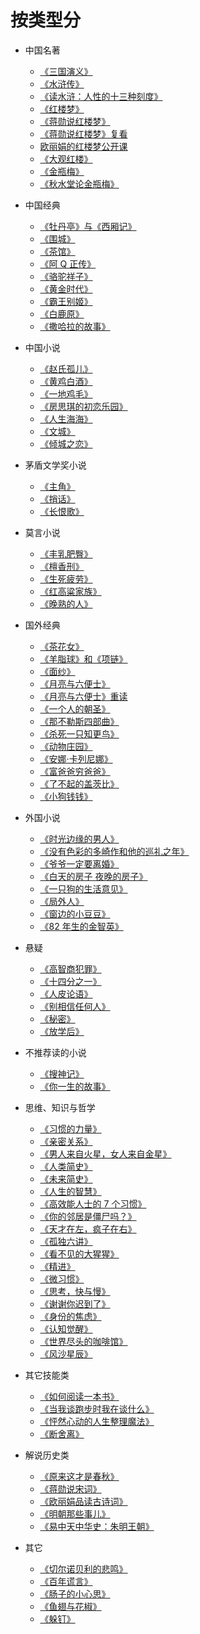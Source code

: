 # 按类型分

- 中国名著

  - [《三国演义》](/read/《三国演义》.md)
  - [《水浒传》](/read/《水浒传》.md)
  - [《读水浒：人性的十三种刻度》](/read/《读水浒：人性的十三种刻度》)
  - [《红楼梦》](/read/《红楼梦》.md)
  - [《蒋勋说红楼梦》](/read/《蒋勋说红楼梦》.md)
  - [《蒋勋说红楼梦》复看](/read/《蒋勋说红楼梦》复看.md)
  - [欧丽娟的红楼梦公开课](/read/欧丽娟的红楼梦公开课.md)
  - [《大观红楼》](/read/《大观红楼》.md)
  - [《金瓶梅》](/read/《金瓶梅》.md)
  - [《秋水堂论金瓶梅》](/read/《秋水堂论金瓶梅》.md)

- 中国经典

  - [《牡丹亭》与《西厢记》](/read/《牡丹亭》与《西厢记》.md)
  - [《围城》](/read/《围城》.md)
  - [《茶馆》](/read/《茶馆》.md)
  - [《阿 Q 正传》](/read/《阿Q正传》.md)
  - [《骆驼祥子》](/read/《骆驼祥子》.md)
  - [《黄金时代》](/read/《黄金时代》.md)
  - [《霸王别姬》](/read/《霸王别姬》.md)
  - [《白鹿原》](/read/《白鹿原》.md)
  - [《撒哈拉的故事》](/read/《撒哈拉的故事》.md)

- 中国小说

  - [《赵氏孤儿》](/read/《赵氏孤儿》.md)
  - [《黄鸡白酒》](/read/《黄鸡白酒》.md)
  - [《一地鸡毛》](/read/《一地鸡毛》.md)
  - [《房思琪的初恋乐园》](/read/《房思琪的初恋乐园》.md)
  - [《人生海海》](/read/《人生海海》.md)
  - [《文城》](/docs/read/《文城》.md)
  - [《倾城之恋》](/docs/read/《倾城之恋》.md)

- 茅盾文学奖小说

  - [《主角》](/read/《主角》.md)
  - [《捎话》](/read/《捎话》.md)
  - [《长恨歌》](/read/《长恨歌》.md)

- 莫言小说

  - [《丰乳肥臀》](/read/《丰乳肥臀》.md)
  - [《檀香刑》](/read/《檀香刑》.md)
  - [《生死疲劳》](/read/《生死疲劳》.md)
  - [《红高粱家族》](/read/《红高粱家族》.md)
  - [《晚熟的人》](/read/《晚熟的人》.md)

- 国外经典

  - [《茶花女》](/read/《茶花女》.md)
  - [《羊脂球》和《项链》](/read/《羊脂球》和《项链》.md)
  - [《面纱》](/read/《面纱》.md)
  - [《月亮与六便士》](/read/《月亮与六便士》.md)
  - [《月亮与六便士》重读](/read/《月亮与六便士》重读.md)
  - [《一个人的朝圣》](/read/《一个人的朝圣》.md)
  - [《那不勒斯四部曲》](/read/《那不勒斯四部曲》.md)
  - [《杀死一只知更鸟》](/read/《杀死一只知更鸟》.md)
  - [《动物庄园》](/read/《动物庄园》.md)
  - [《安娜·卡列尼娜》](/read/《安娜·卡列尼娜》.md)
  - [《富爸爸穷爸爸》](/read/《富爸爸穷爸爸》.md)
  - [《了不起的盖茨比》](/read/《了不起的盖茨比》.md)
  - [《小狗钱钱》](/read/《小狗钱钱》.md)

- 外国小说

  - [《时光边缘的男人》](/read/《时光边缘的男人》.md)
  - [《没有色彩的多崎作和他的巡礼之年》](/read/《没有色彩的多崎作和他的巡礼之年》.md)
  - [《爷爷一定要离婚》](/read/《爷爷一定要离婚》.md)
  - [《白天的房子 夜晚的房子》](/read/《白天的房子夜晚的房子》.md)
  - [《一只狗的生活意见》](/read/《一只狗的生活意见》.md)
  - [《局外人》](/read/《局外人》.md)
  - [《窗边的小豆豆》](/read/《窗边的小豆豆》.md)
  - [《82 年生的金智英》](/read/《82年生的金智英》.md)

- 悬疑

  - [《高智商犯罪》](/read/《高智商犯罪》.md)
  - [《十四分之一》](/read/《十四分之一》.md)
  - [《人皮论语》](/read/《人皮论语》.md)
  - [《别相信任何人》](/read/《别相信任何人》.md)
  - [《秘密》](/read/《秘密》.md)
  - [《放学后》](/read/《放学后》.md)

- 不推荐读的小说

  - [《搜神记》](/read/《搜神记》.md)
  - [《你一生的故事》](/read/《你一生的故事》.md)

- 思维、知识与哲学

  - [《习惯的力量》](/read/《习惯的力量》.md)
  - [《亲密关系》](/read/《亲密关系》.md)
  - [《男人来自火星，女人来自金星》](/read/《男人来自火星，女人来自金星》.md)
  - [《人类简史》](/read/《人类简史》.md)
  - [《未来简史》](/read/《未来简史》.md)
  - [《人生的智慧》](/read/《人生的智慧》.md)
  - [《高效能人士的 7 个习惯》](/read/《高效能人士的7个习惯》.md)
  - [《你的邻居是僵尸吗？》](/read/《你的邻居是僵尸吗？》.md)
  - [《天才在左，疯子在右》](/read/《天才在左，疯子在右》.md)
  - [《孤独六讲》](/read/《孤独六讲》.md)
  - [《看不见的大猩猩》](/read/《看不见的大猩猩》.md)
  - [《精进》](/read/《精进》笔记.md)
  - [《微习惯》](/read/《微习惯》.md)
  - [《思考，快与慢》](/read/《思考，快与慢》.md)
  - [《谢谢你迟到了》](/read/《谢谢你迟到了》.md)
  - [《身份的焦虑》](/read/《身份的焦虑》.md)
  - [《认知觉醒》](/read/《认知觉醒》.md)
  - [《世界尽头的咖啡馆》](/read/《世界尽头的咖啡馆》.md)
  - [《风沙星辰》](/read/《风沙星辰》.md)

- 其它技能类

  - [《如何阅读一本书》](/read/《如何阅读一本书》.md)
  - [《当我谈跑步时我在谈什么》](/read/《当我谈跑步时我在谈什么》.md)
  - [《怦然心动的人生整理魔法》](/read/《怦然心动的人生整理魔法》.md)
  - [《断舍离》](/read/《断舍离》.md)

- 解说历史类

  - [《原来这才是春秋》](/read/《原来这才是春秋》.md)
  - [《蒋勋说宋词》](/read/《蒋勋说宋词》.md)
  - [《欧丽娟品读古诗词》](/read/《欧丽娟品读古诗词》.md)
  - [《明朝那些事儿》](/read/《明朝那些事儿》.md)
  - [《易中天中华史：朱明王朝》](/docs/read/《易中天中华史：朱明王朝》.md)

- 其它
  - [《切尔诺贝利的悲鸣》](/read/《切尔诺贝利的悲鸣》.md)
  - [《百年谎言》](/read/《百年谎言》.md)
  - [《肠子的小心思》](/read/《肠子的小心思》.md)
  - [《鱼翅与花椒》](/read/《鱼翅与花椒》.md)
  - [《躲钉》](/read/《躲钉》.md)

